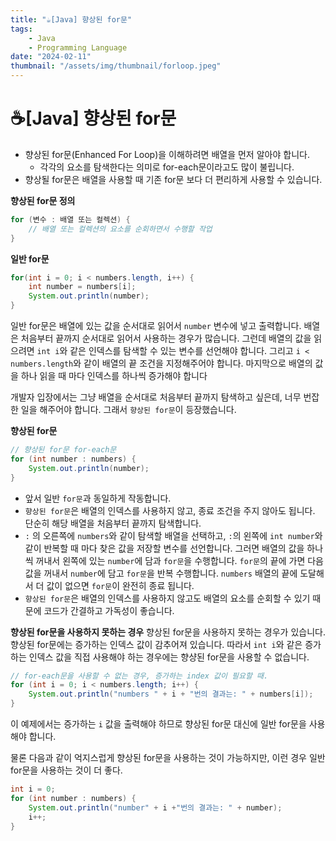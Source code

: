 ```yaml
---
title: "☕️[Java] 향상된 for문"
tags:
    - Java
    - Programming Language
date: "2024-02-11"
thumbnail: "/assets/img/thumbnail/forloop.jpeg"
---
```


# ☕️[Java] 향상된 for문

* 향상된 for문(Enhanced For Loop)을 이해하려면 배열을 먼저 알아야 합니다.
    * 각각의 요소를 탐색한다는 의미로 for-each문이라고도 많이 불립니다.
* 향상될 for문은 배열을 사용할 때 기존 for문 보다 더 편리하게 사용할 수 있습니다.

**향상된 for문 정의**
```java
for (변수 : 배열 또는 컬렉션) {
    // 배열 또는 컬렉션의 요소를 순회하면서 수행할 작업
}
```

**일반 for문**
```java
for(int i = 0; i < numbers.length, i++) {
    int number = numbers[i];
    System.out.println(number);
}
```

일반 for문은 배열에 있는 값을 순서대로 읽어서 `number` 변수에 넣고 출력합니다.
배열은 처음부터 끝까지 순서대로 읽어서 사용하는 경우가 많습니다.
그런데 배열의 값을 읽으려면 `int i`와 같은 인덱스를 탐색할 수 있는 변수를 선언해야 합니다.
그리고 `i < numbers.length`와 같이 배열의 끝 조건을 지정해주어야 합니다.
마지막으로 배열의 값을 하나 읽을 때 마다 인덱스를 하나씩 증가해야 합니다

개발자 입장에서는 그냥 배열을 순서대로 처음부터 끝까지 탐색하고 싶은데, 너무 번잡한 일을 해주어야 합니다.
그래서 `향상된 for문`이 등장했습니다.

**향상된 for문**
```java
// 향상된 for문 for-each문
for (int number : numbers) {
    System.out.println(number);
}
```
* 앞서 일반 `for문`과 동일하게 작동합니다.
* `향상된 for문`은 배열의 인덱스를 사용하지 않고, 종료 조건을 주지 않아도 됩니다. 단순히 해당 배열을 처음부터 끝까지 탐색합니다.
* `:` 의 오른쪽에 `numbers`와 같이 탐색할 배열을 선택하고, `:`의 왼쪽에 `int number`와 같이 반복할 때 마다 찾은 값을 저장할 변수를 선언합니다. 그러면 배열의 값을 하나씩 꺼내서 왼쪽에 있는 `number`에 담과 `for문`을 수행합니다. `for문`의 끝에 가면 다음 값을 꺼내서 `number`에 담고 `for문`을 반복 수행합니다. `numbers` 배열의 끝에 도달해서 더 값이 없으면 `for문`이 완전히 종료 됩니다.
* `향상된 for문`은 배열의 인덱스를 사용하지 않고도 배열의 요소를 순회할 수 있기 때문에 코드가 간결하고 가독성이 좋습니다.

**향상된 for문을 사용하지 못하는 경우**
향상된 for문을 사용하지 못하는 경우가 있습니다.
향상된 for문에는 증가하는 인덱스 값이 감추어져 있습니다.
따라서 `int i`와 같은 증가하는 인덱스 값을 직접 사용해야 하는 경우에는 향샹된 for문을 사용할 수 없습니다.
```java
// for-each문을 사용할 수 없는 경우, 증가하는 index 값이 필요할 때.
for (int i = 0; i < numbers.length; i++) {
    System.out.println("numbers " + i + "번의 결과는: " + numbers[i]);
}
```
이 예제에서는 증가하는 `i` 값을 출력해야 하므로 향상된 for문 대신에 일반 for문을 사용해야 합니다.

물론 다음과 같이 억지스럽게 향상된 for문을 사용하는 것이 가능하지만, 이런 경우 일반 for문을 사용하는 것이 더 좋다.
```java
int i = 0;
for (int number : numbers) {
    System.out.println("number" + i +"번의 결과는: " + number);
    i++;
}
```
